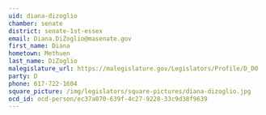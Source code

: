 ```yaml
---
uid: diana-dizoglio
chamber: senate
district: senate-1st-essex
email: Diana.DiZoglio@masenate.gov
first_name: Diana
hometown: Methuen
last_name: DiZoglio
malegislature_url: https://malegislature.gov/Legislators/Profile/D_D0
party: D
phone: 617-722-1604
square_picture: /img/legislators/square-pictures/diana-dizoglio.jpg
ocd_id: ocd-person/ec37a070-639f-4c27-9228-33c9d38f9639
---
```

